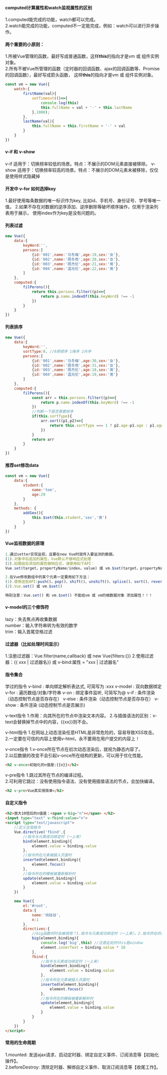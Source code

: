 #### computed计算属性和watch监视属性的区别
1.computed能完成的功能，watch都可以完成。      
2.watch能完成的功能，computed不一定能完成，例如：watch可以进行异步操作。

#### 两个重要的小原则：         
1.所被Vue管理的函数，最好写成普通函数，这样**this**的指向才是vm 或 组件实例对象。      
2.所有不被Vue所管理的函数（定时器的回调函数、ajax的回调函数等、Promise的回调函数），最好写成箭头函数，            这样**this**的指向才是vm 或 组件实例对象。

```js
const vm = new Vue({
    watch:{
        firstName(val){
            setTimeout(()=>{
                console.log(this)
                this.fullName = val + '-' + this.lastName
            },1000);
        },
        lastName(val){
            this.fullName = this.firstName + '-' + val
        }
    }
})
```

#### v-if 和 v-show

v-if 适用于：切换频率较低的场景。特点：不展示的DOM元素直接被移除。
v-show 适用于：切换频率较高的场景。特点：不展示的DOM元素未被移除，仅仅是使用样式隐藏掉

#### 开发中 v-for 如何选择key

1.最好使用每条数据的唯一标识作为key, 比如id、手机号、身份证号、学号等唯一值。
2.如果不存在对数据的逆序添加、逆序删除等破坏顺序操作，仅用于渲染列表用于展示，   使用index作为key是没有问题的。

#### 列表过滤

```js
new Vue({
    data:{
        keyWord:'',
        persons:[
            {id:'001',name:'马冬梅',age:19,sex:'女'},
            {id:'002',name:'周冬雨',age:20,sex:'女'},
            {id:'003',name:'周杰伦',age:21,sex:'男'},
            {id:'004',name:'温兆伦',age:22,sex:'男'}
        ]
    },
    computed:{
        filPerons(){
            return this.persons.filter((p)=>{
                return p.name.indexOf(this.keyWord) !== -1
            })
        }
    }
}) 
```

#### 列表排序

```js
new Vue({
    data:{
        keyWord:'',
        sortType:0, //0原顺序 1降序 2升序
        persons:[
            {id:'001',name:'马冬梅',age:30,sex:'女'},
            {id:'002',name:'周冬雨',age:31,sex:'女'},
            {id:'003',name:'周杰伦',age:18,sex:'男'},
            {id:'004',name:'温兆伦',age:19,sex:'男'}
        ]
    },
    computed:{
        filPerons(){
            const arr = this.persons.filter((p)=>{
                return p.name.indexOf(this.keyWord) !== -1
            })
            //判断一下是否需要排序
            if(this.sortType){
                arr.sort((p1,p2)=>{
                    return this.sortType === 1 ? p2.age-p1.age : p1.age-p2.age
                })
            }
            return arr
        }
    }
}) 
```

#### 推荐set修改data

```js
const vm = new Vue({
    data:{
        student:{
            name:'tom',
            age:29
        }
    },
    methods: {
        addSex(){
            this.$set(this.student,'sex','男')
        }
    }
})
```

#### Vue监视数据的原理

```js
1.通过setter实现监视，且要在new Vue时就传入要监测的数据。
(1).对象中后追加的属性，Vue默认不做响应式处理
(2).如需给后添加的属性做响应式，请使用如下API：
Vue.set(target，propertyName/index，value) 或 vm.$set(target，propertyName/index，value)

2.在Vue修改数组中的某个元素一定要用如下方法：
(1).使用这些API:push()、pop()、shift()、unshift()、splice()、sort()、reverse()
(2).Vue.set() 或 vm.$set()

特别注意：Vue.set() 和 vm.$set() 不能给vm 或 vm的根数据对象 添加属性！！！
```

#### v-model的三个修饰符

lazy：失去焦点再收集数据            
number：输入字符串转为有效的数字            
trim：输入首尾空格过滤

#### 过滤器（比如处理时间显示）

1.注册过滤器：Vue.filter(name,callback) 或 new Vue{filters:{}}
2.使用过滤器：{{ xxx | 过滤器名}}  或  v-bind:属性 = "xxx | 过滤器名"

#### 指令集合

学过的指令
v-bind       : 单向绑定解析表达式, 可简写为 :xxx
v-model    : 双向数据绑定
v-for          : 遍历数组/对象/字符串
v-on          : 绑定事件监听, 可简写为@
v-if            : 条件渲染（动态控制节点是否存存在）
v-else       : 条件渲染（动态控制节点是否存存在）
v-show     : 条件渲染 (动态控制节点是否展示)

v-text指令
1.作用：向其所在的节点中渲染文本内容。
2.与插值语法的区别：v-text会替换掉节点中的内容，{{xx}}则不会。

v-html指令
1.在网站上动态渲染任意HTML是非常危险的，容易导致XSS攻击。        
2.一定要在可信的内容上使用v-html，永不要用在用户提交的内容上！

v-once指令
1.v-once所在节点在初次动态渲染后，就视为静态内容了。         
2.以后数据的改变不会引起v-once所在结构的更新，可以用于优化性能。

```html
<h2 v-once>初始化的n值是:{{n}}</h2>
```

v-pre指令
1.跳过其所在节点的编译过程。     
2.可利用它跳过：没有使用指令语法、没有使用插值语法的节点，会加快编译。

```html
<h2 v-pre>Vue其实很简单</h2>
```

#### 自定义指令

```html
<h2>放大10倍后的n值是：<span v-big="n"></span> </h2>
<input type="text" v-fbind:value="n">
<script type="text/javascript">
    //定义全局指令
    Vue.directive('fbind',{
        //指令与元素成功绑定时（一上来）
        bind(element,binding){
            element.value = binding.value
        },
        //指令所在元素被插入页面时
        inserted(element,binding){
            element.focus()
        },
        //指令所在的模板被重新解析时
        update(element,binding){
            element.value = binding.value
        }
    })

    new Vue({
        el:'#root',
        data:{
            name:'尚硅谷',
            n:1
        },
        directives:{
            //big函数何时会被调用？1.指令与元素成功绑定时（一上来）。2.指令所在的模板被重新解析时。
            big(element,binding){
                console.log('big',this) //注意此处的this是window
                element.innerText = binding.value * 10
            },
            fbind:{
                //指令与元素成功绑定时（一上来）
                bind(element,binding){
                    element.value = binding.value
                },
                //指令所在元素被插入页面时
                inserted(element,binding){
                    element.focus()
                },
                //指令所在的模板被重新解析时
                update(element,binding){
                    element.value = binding.value
                }
            }
        }
    })
</script>
```


#### 常用的生命周期
1.mounted: 发送ajax请求、启动定时器、绑定自定义事件、订阅消息等【初始化操作】。      
2.beforeDestroy: 清除定时器、解绑自定义事件、取消订阅消息等【收尾工作】。


















